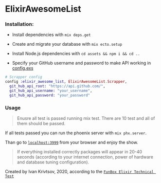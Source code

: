 # ElixirAwesomeList

### Installation:

  * Install dependencies with `mix deps.get`
  * Create and migrate your database with `mix ecto.setup`
  * Install Node.js dependencies with `cd assets && npm i && cd ..`

  * Specify your GitHub username and password to make API working in [config.exs](file://lib/elixir_awesome_list/config.exs)
  ```elixir
  # Scrapper config
  config :elixir_awesome_list, ElixirAwesomeList.Scrapper,
    git_hub_api_root: "https://api.github.com/",
    git_hub_api_username: "your_username",
    git_hub_api_password: "your_password"
  ```

### Usage
> Enusre all test is passed running mix test. There are 10 test and all of them should be passed.


If all tests passed you can run the phoenix server with `mix phx.server`.

Than go to [`localhost:3999`](http://localhost:3999) from your browser and enjoy the show.

> If everything installed correctly packages will appear in 20-40 seconds (according to your internet connection, power of hardware and database tuning configuration).

Created by Ivan Krivtsov, 2020, according to the [`FunBox Elixir Technical Test`](https://dl.funbox.ru/qt-elixir.pdf) 